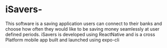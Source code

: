 # iSavers-
This software is a saving application users can connect to their banks and choose how often they would like to be saving money seamlessly at user defined periods. iSavers is developed using ReactNative and is a cross Platform mobile app built and launched using expo-cli

